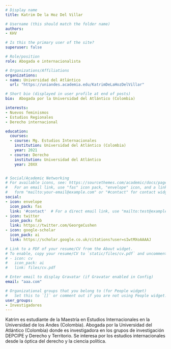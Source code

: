 ```yaml
---
# Display name
title: Katrim De la Hoz Del Villar

# Username (this should match the folder name)
authors:
- KHV

# Is this the primary user of the site?
superuser: false

# Role/position
role: Abogada e internacionalista

# Organizations/Affiliations
organizations:
- name: Universidad del Atlántico
  url: "https://uniandes.academia.edu/KatrimDeLaHozDelVillar"

# Short bio (displayed in user profile at end of posts)
bio:  Abogada por la Universidad del Atlántico (Colombia)

interests:
- Nuevos feminismos 
- Estudios Regionales
- Derecho internacional

education:
  courses:
  - course: Mg. Estudios Internacionales
    institution: Universidad del Atlántico (Colombia)
    year: 2021
  - course: Derecho
    institution: Universidad del Atlántico
    year: 20XX


# Social/Academic Networking
# For available icons, see: https://sourcethemes.com/academic/docs/page-builder/#icons
#   For an email link, use "fas" icon pack, "envelope" icon, and a link in the
#   form "mailto:your-email@example.com" or "#contact" for contact widget.
social:
- icon: envelope
  icon_pack: fas
  link: '#contact'  # For a direct email link, use "mailto:test@example.org".
- icon: twitter
  icon_pack: fab
  link: https://twitter.com/GeorgeCushen
- icon: google-scholar
  icon_pack: ai
  link: https://scholar.google.co.uk/citations?user=sIwtMXoAAAAJ

# Link to a PDF of your resume/CV from the About widget.
# To enable, copy your resume/CV to `static/files/cv.pdf` and uncomment the lines below.
# - icon: cv
#   icon_pack: ai
#   link: files/cv.pdf

# Enter email to display Gravatar (if Gravatar enabled in Config)
email: "aaa.com"

# Organizational groups that you belong to (for People widget)
#   Set this to `[]` or comment out if you are not using People widget.
user_groups:
- Investigadores
---
```


Katrim es estudiante de la Maestría en Estudios Internacionales en la Universidad de los Andes (Colombia). Abogada por la Universidad del Atlántico (Colombia) donde es investigadora en los grupos de investigación DEPCIPE y Derecho y Territorio. Se interesa por los estudios internacionales desde la óptica del derecho y la ciencia política.

